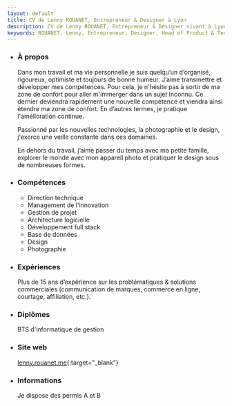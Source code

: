 ```yaml
---
layout: default
title: CV de Lenny ROUANET, Entrepreneur & Designer à Lyon
description: CV de Lenny ROUANET, Entrepreneur & Designer vivant à Lyon
keywords: ROUANET, Lenny, Entrepreneur, Designer, Head of Product & Tech, CTO, CPO, CIO, Produit, Direction technique, Innovation
---
```


- ### À propos
  
  Dans mon travail et ma vie personnelle je suis quelqu’un d’organisé, rigoureux, optimiste et toujours de bonne humeur.
  J’aime transmettre et développer mes compétences. Pour cela, je n'hésite pas à sortir de ma zone de confort pour aller m'immerger dans un sujet inconnu. Ce dernier deviendra rapidement une nouvelle compétence et viendra ainsi étendre ma zone de confort. En d’autres termes, je pratique l'amélioration continue.
  
  Passionné par les nouvelles technologies, la photographie et le design, j'exerce une veille constante dans ces domaines.
 
  En dehors du travail, j’aime passer du temps avec ma petite famille, explorer le monde avec mon appareil photo et pratiquer le design sous de nombreuses formes.


- ### Compétences

  - Direction technique
  - Management de l'innovation
  - Gestion de projet
  - Architecture logicielle
  - Développement full stack
  - Base de données
  - Design
  - Photographie


- ### Expériences
  
  Plus de 15 ans d’expérience sur les problématiques & solutions commerciales (communication de marques, commerce en ligne, courtage, affiliation, etc.).


- ### Diplômes
  
  BTS d'informatique de gestion


- ### Site web

  [lenny.rouanet.me](https://lenny.rouanet.me){:target="_blank"}


- ### Informations

  Je dispose des permis A et B
